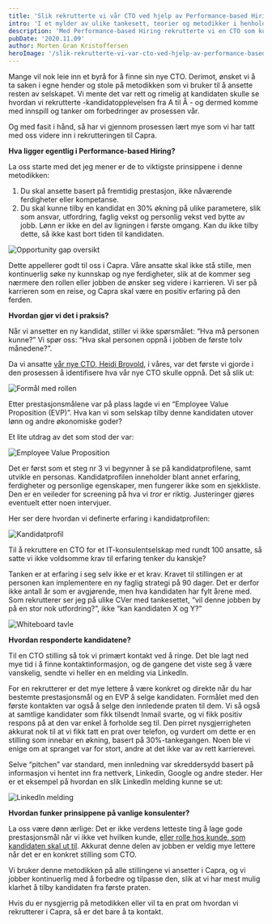 ```yaml
---
title: 'Slik rekrutterte vi vår CTO ved hjelp av Performance-based Hiring'
intro: 'I et mylder av ulike tankesett, teorier og metodikker i henhold til rekruttering, så har vi i Capra valgt Lou Adler og hans Performance-based hiring. Hvordan funker denne metodikken, sånn egentlig?'
description: 'Med Performance-based Hiring rekrutterte vi en CTO som kunne løse oppgavene best og la bort det endeløse fokuset på CV.  >>'
pubDate: '2020.11.09'
author: Morten Gran Kristoffersen
heroImage: '/slik-rekrutterte-vi-var-cto-ved-hjelp-av-performance-based-hiring/hero.webp'
---
```


Mange vil nok leie inn et byrå for å finne sin nye CTO. Derimot, ønsket vi å ta saken i egne hender og stole på metodikken som vi bruker til å ansette resten av selskapet. Vi mente det var rett og rimelig at kandidaten skulle se hvordan vi rekrutterte -kandidatopplevelsen fra A til Å - og dermed komme med innspill og tanker om forbedringer av prosessen vår.

Og med fasit i hånd, så har vi gjennom prosessen lært mye som vi har tatt med oss videre inn i rekrutteringen til Capra.

**Hva ligger egentlig i Performance-based Hiring?**

La oss starte med det jeg mener er de to viktigste prinsippene i denne metodikken:

1. Du skal ansette basert på fremtidig prestasjon, ikke nåværende ferdigheter eller kompetanse.
2. Du skal kunne tilby en kandidat en 30% økning på ulike parametere, slik som ansvar, utfordring, faglig vekst og personlig vekst ved bytte av jobb. Lønn er ikke en del av ligningen i første omgang. Kan du ikke tilby dette, så ikke kast bort tiden til kandidaten.

![Opportunity gap oversikt](/slik-rekrutterte-vi-var-cto-ved-hjelp-av-performance-based-hiring/oppotunity-gap.webp)

Dette appellerer godt til oss i Capra. Våre ansatte skal ikke stå stille, men kontinuerlig søke ny kunnskap og nye ferdigheter, slik at de kommer seg nærmere den rollen eller jobben de ønsker seg videre i karrieren. Vi ser på karrieren som en reise, og Capra skal være en positiv erfaring på den ferden.

**Hvordan gjør vi det i praksis?**

Når vi ansetter en ny kandidat, stiller vi ikke spørsmålet: “Hva må personen kunne?” Vi spør oss: “Hva skal personen oppnå i jobben de første tolv månedene?”.

Da vi ansatte [vår nye CTO, Heidi Brovold](/mot-var-nye-cto), i våres, var det første vi gjorde i den prosessen å identifisere hva vår nye CTO skulle oppnå. Det så slik ut:

![Formål med rollen](/slik-rekrutterte-vi-var-cto-ved-hjelp-av-performance-based-hiring/oppna.webp)

Etter prestasjonsmålene var på plass lagde vi en “Employee Value Proposition (EVP)”. Hva kan vi som selskap tilby denne kandidaten utover lønn og andre økonomiske goder?

Et lite utdrag av det som stod der var:

![Employee Value Proposition](/slik-rekrutterte-vi-var-cto-ved-hjelp-av-performance-based-hiring/evp.webp)

Det er først som et steg nr 3 vi begynner å se på kandidatprofilene, samt utvikle en personas. Kandidatprofilen inneholder blant annet erfaring, ferdigheter og personlige egenskaper, men fungerer ikke som en sjekkliste. Den er en veileder for screening på hva vi *tror* er riktig. Justeringer gjøres eventuelt etter noen intervjuer.

Her ser dere hvordan vi definerte erfaring i kandidatprofilen:

![Kandidatprofil](/slik-rekrutterte-vi-var-cto-ved-hjelp-av-performance-based-hiring/kandidatprofil.webp)

Til å rekruttere en CTO for et IT-konsulentselskap med rundt 100 ansatte, så satte vi ikke voldsomme krav til erfaring tenker du kanskje?

Tanken er at erfaring i seg selv ikke er et krav. Kravet til stillingen er at personen kan implementere en ny faglig strategi på 90 dager. Det er derfor ikke antall år som er avgjørende, men hva kandidaten har fylt årene med. Som rekrutterer ser jeg på ulike CVer med tankesettet, “vil denne jobben by på en stor nok utfordring?”, ikke “kan kandidaten X og Y?”

![Whiteboard tavle](/slik-rekrutterte-vi-var-cto-ved-hjelp-av-performance-based-hiring/whiteboard.webp)

**Hvordan responderte kandidatene?**

Til en CTO stilling så tok vi primært kontakt ved å ringe. Det ble lagt ned mye tid i å finne kontaktinformasjon, og de gangene det viste seg å være vanskelig, sendte vi heller en en melding via LinkedIn.

For en rekrutterer er det mye lettere å være konkret og direkte når du har bestemte prestasjonsmål og en EVP å selge kandidaten. Formålet med den første kontakten var også å selge den innledende praten til dem. Vi så også at samtlige kandidater som fikk tilsendt Inmail svarte, og vi fikk positiv respons på at den var enkel å forholde seg til. Den pirret nysgjerrigheten akkurat nok til at vi fikk tatt en prat over telefon, og vurdert om dette er en stilling som innebar en økning, basert på 30%-tankegangen. Noen ble vi enige om at spranget var for stort, andre at det ikke var av rett karrierevei.

Selve “pitchen” var standard, men innledning var skreddersydd basert på informasjon vi hentet inn fra nettverk, Linkedin, Google og andre steder. Her er et eksempel på hvordan en slik LinkedIn melding kunne se ut:

![LinkedIn melding](/slik-rekrutterte-vi-var-cto-ved-hjelp-av-performance-based-hiring/melding.webp)

**Hvordan funker prinsippene på vanlige konsulenter?**

La oss være dønn ærlige: Det er ikke verdens letteste ting å lage gode prestasjonsmål når vi ikke vet hvilken kunde, [eller rolle hos kunde, som kandidaten skal ut til](/hvordan-rekrutterer-man-til-autonome-team). Akkurat denne delen av jobben er veldig mye lettere når det er en konkret stilling som CTO.

Vi bruker denne metodikken på alle stillingene vi ansetter i Capra, og vi jobber kontinuerlig med å forbedre og tilpasse den, slik at vi har mest mulig klarhet å tilby kandidaten fra første praten.

Hvis du er nysgjerrig på metodikken eller vil ta en prat om hvordan vi rekrutterer i Capra, så er det bare å ta kontakt.